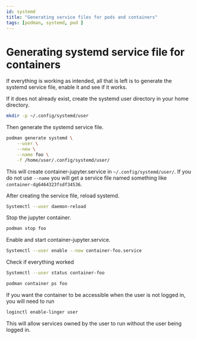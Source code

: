 ```yaml
---
id: systemd
title: "Generating service files for pods and containers"
tags: [podman, systemd, pod ]
---
```


# Generating systemd service file for containers

If everything is working as intended, all that is left is to generate the systemd service file, enable it and see if it works.

If it does not already exist, create the systemd user directory in your home directory.

```bash
mkdir -p ~/.config/systemd/user
```

Then generate the systemd service file.

```bash
podman generate systemd \
	--user \
	--new \
	--name foo \
	-f /home/user/.config/systemd/user/
```

This will create container-jupyter.service in `~/.config/systemd/user/`. If you do not use `--name` you will get a service file named something like `container-dg6464323fsdf34536`.

After creating the service file, reload systemd.

```bash
Systemctl --user daemon-reload
```

Stop the jupyter container.

```bash
podman stop foo
```

Enable and start container-jupyter.service.

```bash
Systemctl --user enable --now container-foo.service
```

Check if everything worked

```bash
Systemctl --user status container-foo
```

```bash
podman container ps foo
```

If you want the container to be accessible when the user is not logged in, you will need to run

```bash
loginctl enable-linger user
```

This will allow services owned by the user to run without the user being logged in.